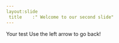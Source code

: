 ```yaml
---
layout:slide
 title    :" Welcome to our second slide"
---
```

Your test
Use the left arrow to go back! 
